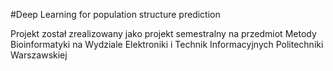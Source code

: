 #Deep Learning for population structure prediction

Projekt został zrealizowany jako projekt semestralny na przedmiot Metody Bioinformatyki na Wydziale Elektroniki i Technik Informacyjnych Politechniki Warszawskiej
